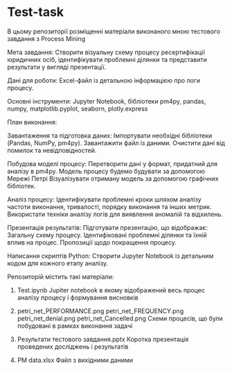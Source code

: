 # Test-task
В цьому репозиторії розміщенні матеріали виконаного мною тестового завдання з  Process Mining

Мета завдання: Створити візуальну схему процесу ресертифікації юридичних осіб, ідентифікувати проблемні ділянки та представити результати у вигляді презентації.

Дані для роботи: Excel-файл із детальною інформацією про логи процесу.

Основні інструменти: Jupyter Notebook, бібліотеки pm4py, pandas, numpy, matplotlib.pyplot, seaborn, plotly.express 

План виконання:

Завантаження та підготовка даних:
Імпортувати необхідні бібліотеки (Pandas, NumPy, pm4py). Завантажити файл із даними. Очистити дані від помилок та невідповідностей.

Побудова моделі процесу:
Перетворити дані у формат, придатний для аналізу в pm4py. Модель процесу будемо будувати за допомогою Мережі Петрі Візуалізувати отриману модель за допомогою графічних бібліотек.

Аналіз процесу:
Ідентифікувати проблемні кроки шляхом аналізу частоти виконання, тривалості, порядку виконання та інших метрик. Використати техніки аналізу логів для виявлення аномалій та відхилень.

Презентація результатів:
Підготувати презентацію, що відображає: Загальну схему процесу. Ідентифіковані проблемні ділянки та їхній вплив на процес. Пропозиції щодо покращення процесу.

Написання скриптів Python:
Створити Jupyter Notebook із детальним кодом для кожного етапу аналізу.

Репозиторій містить такі матеріали:
1. Test.ipynb
   Jupiter notebook в якому відображений весь процес аналізу процесу і формування висновків

2. petri_net_PERFORMANCE.png
   petri_net_FREQUENCY.png
   petri_net_denial.png
   petri_net_Cancelled.png
   Схеми процесів, що були побудовані в рамках виконання задачі

3. Результати тестового завдання.pptx
   Коротка презентація проведених досліджень і результатів

4. PM data.xlsx
   Файл з вихідними даними
